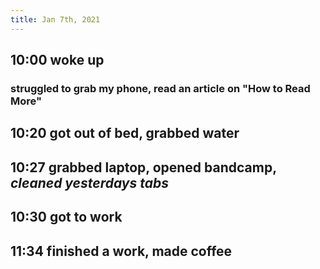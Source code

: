 ```yaml
---
title: Jan 7th, 2021
---
```


## 10:00 woke up
### struggled to grab my phone, read an article on "How to Read More"
## 10:20 got out of bed, grabbed water
## 10:27 grabbed laptop, opened bandcamp, *cleaned yesterdays tabs*
## 10:30 got to work
## 11:34 finished a work, made coffee
